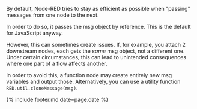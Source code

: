 ---
---
By default, Node-RED tries to stay as efficient as possible when "passing"
messages from one node to the next.

In order to do so, it passes the msg object by reference. This is the default for
JavaScript anyway.

However, this can sometimes create issues. If, for example, you attach 2 downstream nodes,
each gets the _same_ msg object, not a different one. Under certain circumstances, this
can lead to unintended consequences where one part of a flow affects another.

In order to avoid this, a function node may create entirely new msg variables and output
those. Alternatively, you can use a utility function `RED.util.cloneMessage(msg)`.

{% include footer.md date=page.date %}
